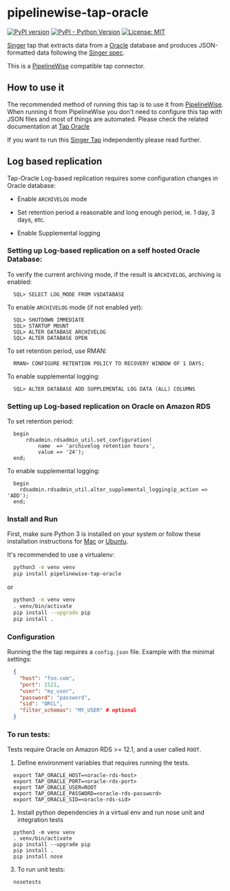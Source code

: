 # pipelinewise-tap-oracle

[![PyPI version](https://badge.fury.io/py/pipelinewise-tap-oracle.svg)](https://badge.fury.io/py/pipelinewise-tap-oracle)
[![PyPI - Python Version](https://img.shields.io/pypi/pyversions/pipelinewise-tap-oracle.svg)](https://pypi.org/project/pipelinewise-tap-oracle/)
[![License: MIT](https://img.shields.io/badge/License-GPLv3-yellow.svg)](https://opensource.org/licenses/GPL-3.0)

[Singer](https://www.singer.io/) tap that extracts data from a [Oracle](https://www.oracle.com/database/) database and produces JSON-formatted data following the [Singer spec](https://github.com/singer-io/getting-started/blob/master/docs/SPEC.md).

This is a [PipelineWise](https://transferwise.github.io/pipelinewise) compatible tap connector.

## How to use it

The recommended method of running this tap is to use it from [PipelineWise](https://transferwise.github.io/pipelinewise). When running it from PipelineWise you don't need to configure this tap with JSON files and most of things are automated. Please check the related documentation at [Tap Oracle](https://transferwise.github.io/pipelinewise/connectors/taps/oracle.html)

If you want to run this [Singer Tap](https://singer.io) independently please read further.

## Log based replication

Tap-Oracle Log-based replication requires some configuration changes in Oracle database:

* Enable `ARCHIVELOG` mode

* Set retention period a reasonable and long enough period, ie. 1 day, 3 days, etc.

* Enable Supplemental logging

### Setting up Log-based replication on a self hosted Oracle Database: 

To verify the current archiving mode, if the result is `ARCHIVELOG`, archiving is enabled:
```
  SQL> SELECT LOG_MODE FROM V$DATABASE
```

To enable `ARCHIVELOG` mode (if not enabled yet):
```
  SQL> SHUTDOWN IMMEDIATE
  SQL> STARTUP MOUNT
  SQL> ALTER DATABASE ARCHIVELOG
  SQL> ALTER DATABASE OPEN
```

To set retention period, use RMAN:
```
  RMAN> CONFIGURE RETENTION POLICY TO RECOVERY WINDOW OF 1 DAYS;
```

To enable supplemental logging:
```
  SQL> ALTER DATABASE ADD SUPPLEMENTAL LOG DATA (ALL) COLUMNS
```

### Setting up Log-based replication on Oracle on Amazon RDS

To set retention period:
```
  begin
      rdsadmin.rdsadmin_util.set_configuration(
          name  => 'archivelog retention hours',
          value => '24');
  end;
```

To enable supplemental logging:
```
  begin
    rdsadmin.rdsadmin_util.alter_supplemental_logging(p_action => 'ADD');
  end;
```

### Install and Run

First, make sure Python 3 is installed on your system or follow these
installation instructions for [Mac](http://docs.python-guide.org/en/latest/starting/install3/osx/) or
[Ubuntu](https://www.digitalocean.com/community/tutorials/how-to-install-python-3-and-set-up-a-local-programming-environment-on-ubuntu-16-04).


It's recommended to use a virtualenv:

```bash
  python3 -m venv venv
  pip install pipelinewise-tap-oracle
```

or

```bash
  python3 -m venv venv
  . venv/bin/activate
  pip install --upgrade pip
  pip install .
```

### Configuration

Running the the tap requires a `config.json` file. Example with the minimal settings:

```json
  {
    "host": "foo.com",
    "port": 1521,
    "user": "my_user",
    "password": "password",
    "sid": "ORCL",
    "filter_schemas": "MY_USER" # optional
  }
```

### To run tests:

Tests require Oracle on Amazon RDS >= 12.1, and a user called `ROOT`.

1. Define environment variables that requires running the tests.
```
  export TAP_ORACLE_HOST=<oracle-rds-host>
  export TAP_ORACLE_PORT=<oracle-rds-port>
  export TAP_ORACLE_USER=ROOT
  export TAP_ORACLE_PASSWORD=<oracle-rds-password>
  export TAP_ORACLE_SID=<oracle-rds-sid>
```

1. Install python dependencies in a virtual env and run nose unit and integration tests
```
  python3 -m venv venv
  . venv/bin/activate
  pip install --upgrade pip
  pip install .
  pip install nose
```

3. To run unit tests:
```
  nosetests
```
